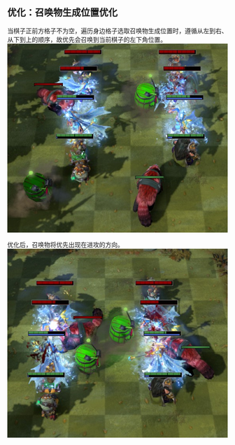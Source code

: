 ## 优化：召唤物生成位置优化

当棋子正前方格子不为空，遍历身边格子选取召唤物生成位置时，遵循从左到右、从下到上的顺序，故优先会召唤到当前棋子的左下角位置。
<img src="https://github.com/zizouqi/DAC-Feedback/blob/master/Misc/Image/20190604/before.jpg" alt="Before" title="Before" />

优化后，召唤物将优先出现在进攻的方向。
<img src="https://github.com/zizouqi/DAC-Feedback/blob/master/Misc/Image/20190604/after.jpg" alt="After" title="After" />

